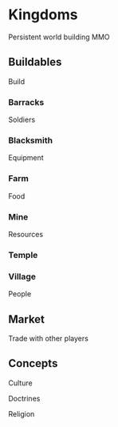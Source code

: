 # Kingdoms
Persistent world building MMO

## Buildables
Build

### Barracks
Soldiers

### Blacksmith
Equipment

### Farm
Food

### Mine
Resources

### Temple


### Village
People

## Market
Trade with other players

## Concepts
Culture
  
Doctrines
  
Religion
